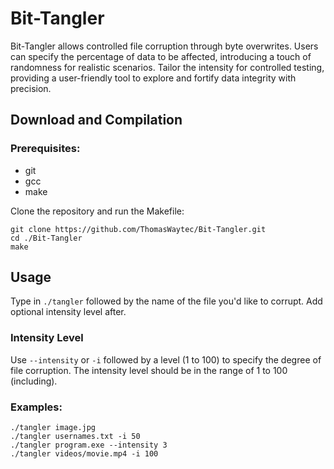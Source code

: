 # Bit-Tangler

Bit-Tangler allows controlled file corruption through byte overwrites. Users can specify the percentage of data to be affected, introducing a touch of randomness for realistic scenarios. Tailor the intensity for controlled testing, providing a user-friendly tool to explore and fortify data integrity with precision.

## Download and Compilation
### Prerequisites:
- git
- gcc
- make

Clone the repository and run the Makefile:
```shell
git clone https://github.com/ThomasWaytec/Bit-Tangler.git
cd ./Bit-Tangler
make
```

## Usage
Type in `./tangler` followed by the name of the file you'd like to corrupt.
Add optional intensity level after.

### Intensity Level
Use `--intensity` or `-i` followed by a level (1 to 100) to specify the degree of file corruption. The intensity level should be in the range of 1 to 100 (including).

### Examples:
``` shell
./tangler image.jpg
./tangler usernames.txt -i 50
./tangler program.exe --intensity 3 
./tangler videos/movie.mp4 -i 100
